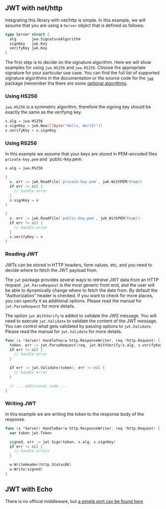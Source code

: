 ## JWT with net/http

Integrating this library with net/http is simple. In this example, we will assume that you are using a `Server` object that is defined as follows:

```go
type Server struct {
  alg       jwa.SignatureAlgorithm
  signKey   jwk.Key
  verifyKey jwk.Key
}
```

The first step is to decide on the signature algorithm. Here we will show examples for using `jwa.HS256` and `jwa.RS256`. Choose the appropriate signature for your particular use case. You can find the full list of supported signature algorithms in the documentation or the source code for the [`jwa`](../jwa) package (remember tha there are some [optional algorithms](./global-settings.md#enabling-pptional-signature-methods).


### Using HS256

`jwa.HS256` is a symmetric algorithm, therefore the signing key should be exactly the same as the verifying key.

```go
s.alg = jwa.HS256
s.signKey = jwk.New([]byte("Hello, World!"))
s.verifyKey = s.signKey
```

### Using RS256

In this example we assume that your keys are stored in PEM-encoded files `private-key.pem` and `public-key.pem.

```go
s.alg = jwa.RS256

{
  v, err := jwk.ReadFile(`private-key.pem`, jwk.WithPEM(true))
  if err != nil {
    // handle error
  }
  s.signKey = v
}

{
  v, err := jwk.ReadFile(`public-key.pem`, jwk.WithPEM(true))
  if err != nil {
    // handle error
  }
  s.verifyKey = v
}
```

### Reading JWT

JWTs can be stored in HTTP headers, form values, etc, and you need to decide where to fetch the JWT payload from.

The `jwt` package provides several ways to retrieve JWT data from an HTTP request.
`jwt.ParseRequest` is the most generic front end, and the user will be able to dynamically change where to fetch the data from. By default the "Authorization" header is checked. If you want to check for more places, you can specify it as additional options. Please read the manual for `jwt.ParseRequest` for more details.

The option `jwt.WithVerify` is added to validate the JWS message. You will need to execute `jwt.Validate` to validate the content of the JWT message. You can control what gets validated by passing options to `jwt.Validate`. Please read the manual for `jwt.Validate` for more details.

```go
func (s *Server) HandleFoo(w http.ResponseWriter, req *http.Request) {
  token, err := jwt.ParseRequest(req, jwt.WithVerify(s.alg, s.verifyKey))
  if err != nil {
    // handle error
  }

  if err := jwt.Validate(token); err != nil {
    // handle error
  }

  // ... additional code ...
}
```

### Writing JWT

In this example we are writing the token to the response body of the response.

```go
func (s *Server) HandleBar(w http.ResponseWriter, req *http.Request) {
  var token jwt.Token

  signed, err := jwt.Sign(token, s.alg, s.signKey)
  if err != nil {
    // handle errors
  }

  w.WriteHeader(http.StatusOK)
  w.Write(signed)
}
```

## JWT with Echo

There is no official middleware, but [a simple port can be found here](https://github.com/lestrrat-go/echo-middleware-jwx)

